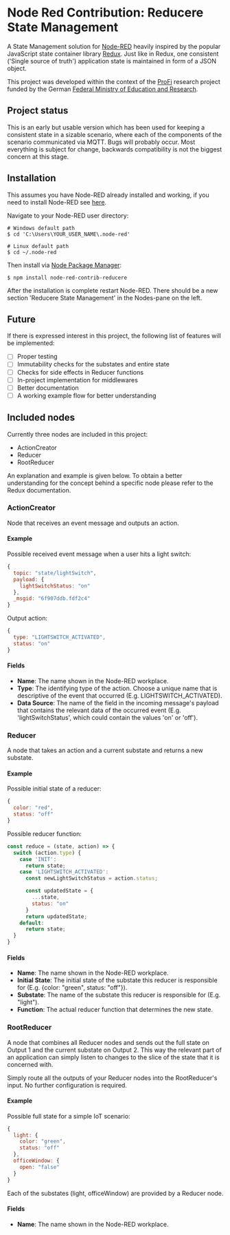# Node Red Contribution: Reducere State Management

A State Management solution for [Node-RED](https://nodered.org/) heavily inspired by the popular JavaScript state container library [Redux](https://redux.js.org/). Just like in Redux, one consistent ('Single source of truth') application state is maintained in form of a JSON object.

This project was developed within the context of the [ProFi](http://prototyping4innovation.de/) research project funded by the German [Federal Ministry of Education and Research](https://www.bmbf.de/).

## Project status

This is an early but usable version which has been used for keeping a consistent state in a sizable scenario, where each of the components of the scenario communicated via MQTT. Bugs will probably occur. Most everything is subject for change, backwards compatibility is not the biggest concern at this stage.

## Installation

This assumes you have Node-RED already installed and working, if you need to install Node-RED see [here](http://nodered.org/docs/getting-started/installation).

Navigate to your Node-RED user directory:

```shell
# Windows default path
$ cd 'C:\Users\YOUR_USER_NAME\.node-red'

# Linux default path
$ cd ~/.node-red
```

Then install via [Node Package Manager](https://www.npmjs.com/):
```shell
$ npm install node-red-contrib-reducere
```
After the installation is complete restart Node-RED. There should be a new section 'Reducere State Management' in the Nodes-pane on the left.

## Future

If there is expressed interest in this project, the following list of features will be implemented:
- [ ] Proper testing
- [ ] Immutability checks for the substates and entire state
- [ ] Checks for side effects in Reducer functions
- [ ] In-project implementation for middlewares
- [ ] Better documentation
- [ ] A working example flow for better understanding

## Included nodes
Currently three nodes are included in this project:
- ActionCreator
- Reducer
- RootReducer

An explanation and example is given below. To obtain a better understanding for the concept behind a specific node please refer to the Redux documentation.

### ActionCreator
Node that receives an event message and outputs an action.

#### Example
Possible received event message when a user hits a light switch:
```js
{
  topic: "state/lightSwitch",
  payload: {
    lightSwitchStatus: "on"
  },
  _msgid: "6f907ddb.fdf2c4"  
}
```

Output action:
```js
{
  type: "LIGHTSWITCH_ACTIVATED",
  status: "on"
}
```

#### Fields
- __Name__: The name shown in the Node-RED workplace.
- __Type__: The identifying type of the action. Choose a unique name that is descriptive of the event that occurred (E.g. LIGHTSWITCH_ACTIVATED).
- __Data Source__: The name of the field in the incoming message's payload that contains the relevant data of the occurred event (E.g. 'lightSwitchStatus', which could contain the values 'on' or 'off').

### Reducer
A node that takes an action and a current substate and returns a new substate.

#### Example
Possible initial state of a reducer:
```js
{
  color: "red",
  status: "off"
}
```
Possible reducer function:
```js
const reduce = (state, action) => {
  switch (action.type) {
    case 'INIT':
      return state;
    case 'LIGHTSWITCH_ACTIVATED':
      const newLightSwitchStatus = action.status;

      const updatedState = {
        ...state,
        status: "on"
      }
      return updatedState;
    default:
      return state;
  }
}
```

#### Fields
- __Name__: The name shown in the Node-RED workplace.
- __Initial State__: The initial state of the substate this reducer is responsible for (E.g. {color: "green", status: "off"}).
- __Substate__: The name of the substate this reducer is responsible for (E.g. "light").
- __Function__: The actual reducer function that determines the new state.

### RootReducer
A node that combines all Reducer nodes and sends out the full state on Output 1 and the current substate on Output 2. This way the relevant part of an application can simply listen to changes to the slice of the state that it is concerned with.

Simply route all the outputs of your Reducer nodes into the RootReducer's input. No further configuration is required.

#### Example
Possible full state for a simple IoT scenario:
```js
{
  light: {
    color: "green",
    status: "off"
  },
  officeWindow: {
    open: "false"
  }
}
```
Each of the substates (light, officeWindow) are provided by a Reducer node.
#### Fields
- __Name__: The name shown in the Node-RED workplace.
